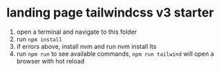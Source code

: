 # landing page tailwindcss v3 starter

1. open a terminal and navigate to this folder
2. run `npm install`
3. if errors above, install nvm and run nvm install lts 
4. run `npm run` to see available commands, `npm run tailwind` will open a browser with hot reload 
